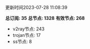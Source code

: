 更新时间2023-07-28 11:08:39

**总订阅: 35**
**总节点: 1328**
**有效节点: 268**
- v2ray节点: 243
- trojan节点: 17
- ss节点: 8
